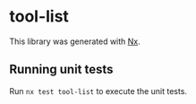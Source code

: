 # tool-list

This library was generated with [Nx](https://nx.dev).

## Running unit tests

Run `nx test tool-list` to execute the unit tests.
